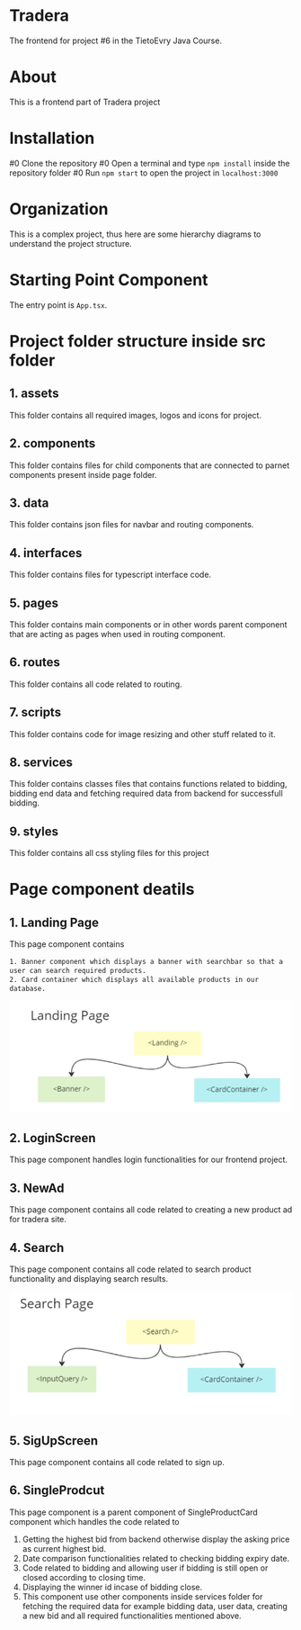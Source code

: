# Tradera

The frontend for project #6 in the TietoEvry Java Course.

# About

This is a frontend part of Tradera project 

# Installation

#0 Clone the repository
#0 Open a terminal and type `npm install` inside the repository folder
#0 Run `npm start` to open the project in `localhost:3000`

# Organization

This is a complex project, thus here are some hierarchy diagrams to understand the project structure.

# Starting Point Component

The entry point is `App.tsx`.

# Project folder structure inside src folder

## 1. assets

This folder contains all required images, logos and icons for project.

## 2. components

This folder contains files for child components that are connected to parnet components present inside page folder.

## 3. data

This folder contains json files for navbar and routing components. 

## 4. interfaces

This folder contains files for typescript interface code.

## 5. pages

This folder contains main components or in other words parent component that are acting as pages when used in routing component.

## 6. routes

This folder contains all code related to routing.

## 7. scripts 

This folder contains code for image resizing and other stuff related to it. 

## 8. services

This folder contains classes files that contains functions related to bidding, bidding end data and fetching required data from backend for successfull bidding.

## 9. styles

This folder contains all css styling files for this project

# Page component deatils

## 1. Landing Page

This page component contains 
    
    1. Banner component which displays a banner with searchbar so that a user can search required products.
    2. Card container which displays all available products in our database.

![](src/assets/readme_images/LandingPage.png)

## 2. LoginScreen

This page component handles login functionalities for our frontend project.

## 3. NewAd

This page component contains all code related to creating a new product ad for tradera site.

## 4. Search

This page component contains all code related to search product functionality and displaying search results. 

![](src/assets/readme_images/SearchPage.png)

## 5. SigUpScreen

This page component contains all code related to sign up. 

## 6. SingleProdcut

This page component is a parent component of SingleProductCard component which handles the code related to 

1. Getting the highest bid from backend otherwise display the asking price as current highest bid.
2. Date comparison functionalities related to checking bidding expiry date.
3. Code related to bidding and allowing user if bidding is still open or closed according to closing time.
4. Displaying the winner id incase of bidding close.
5. This component use other components inside services folder for fetching the required data for example bidding data, user data, creating a new bid and all required functionalities mentioned above.